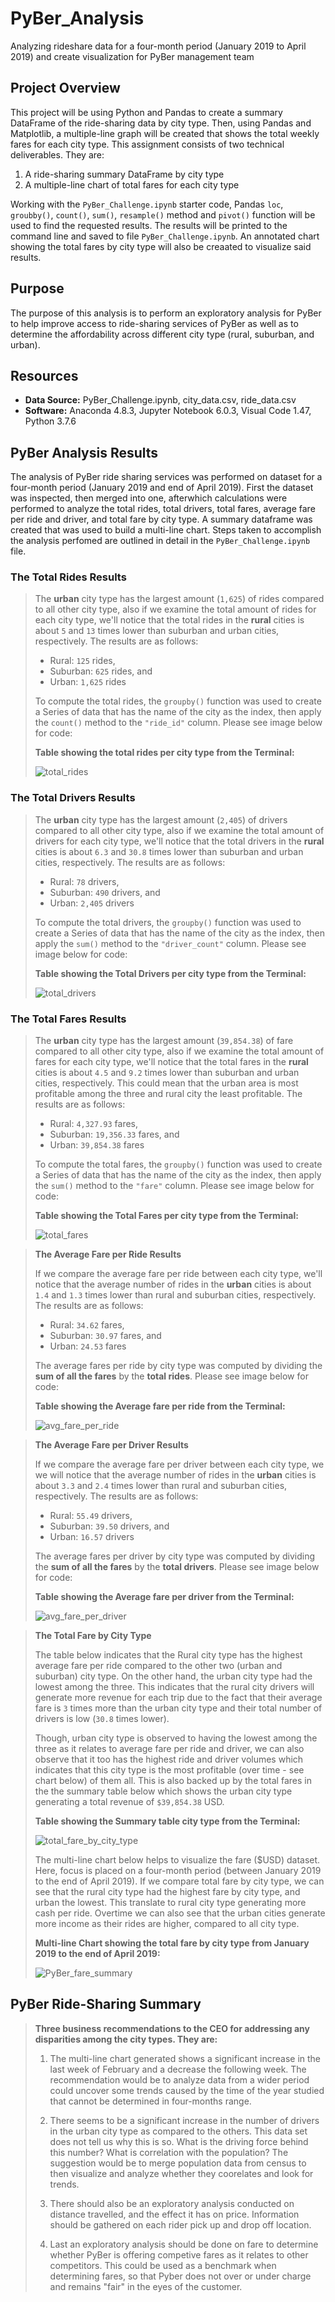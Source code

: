 # PyBer_Analysis
Analyzing rideshare data for a four-month period (January 2019 to April 2019) and create visualization for PyBer management team

## Project Overview
This project will be using Python and Pandas to create a summary DataFrame of the ride-sharing data by city type. Then, using Pandas and Matplotlib, a multiple-line graph will be created that shows the total weekly fares for each city type. This assignment consists of two technical deliverables. They are:

1. A ride-sharing summary DataFrame by city type
2. A multiple-line chart of total fares for each city type

Working with the `PyBer_Challenge.ipynb` starter code, Pandas `loc`, `groubby()`, `count()`, `sum()`, `resample()` method and `pivot()` function will be used to find the requested results. The results will be printed to the command line and saved to file `PyBer_Challenge.ipynb`. An annotated chart showing the total fares by city type will also be creaated to visualize said results.

## Purpose
The purpose of this analysis is to perform an exploratory analysis for PyBer to help improve access to ride-sharing services of PyBer as well as to determine the affordability across different city type (rural, suburban, and urban).

## Resources
- **Data Source:** PyBer_Challenge.ipynb, city_data.csv, ride_data.csv
- **Software:** Anaconda 4.8.3, Jupyter Notebook 6.0.3, Visual Code 1.47, Python 3.7.6

## PyBer Analysis Results
The analysis of PyBer ride sharing services was performed on dataset for a four-month period (January 2019 and end of April 2019). First the dataset was inspected, then merged into one, afterwhich calculations were performed to analyze the total rides, total drivers, total fares, average fare per ride and driver, and total fare by city type. A summary dataframe was created that was used to build a multi-line chart. Steps taken to accomplish the analysis perfomed are outlined in detail in the `PyBer_Challenge.ipynb` file.
>
>
### **The Total Rides Results**
>The **urban** city type has the largest amount (`1,625`) of rides compared to all other city type, also if we examine the total amount of rides for each city type, we'll notice that the total rides in the **rural** cities is about `5` and `13` times lower than suburban and urban cities, respectively. The results are as follows: 
>- Rural: `125` rides, 
>- Suburban: `625` rides, and 
>- Urban:  `1,625` rides
>
>To compute the total rides, the `groupby()` function was used to create a Series of data that has the name of the city as the index, then apply the `count()` method to the `"ride_id"` column. Please see image below for code:
>
>**Table showing the total rides per city type from the Terminal:**
>
>![total_rides](./Resources/total_rides.png)

### **The Total Drivers Results**
>The **urban** city type has the largest amount (`2,405`) of drivers compared to all other city type, also if we examine the total amount of drivers for each city type, we'll notice that the total drivers in the **rural** cities is about `6.3` and `30.8` times lower than suburban and urban cities, respectively. The results are as follows: 
>- Rural: `78` drivers, 
>- Suburban: `490` drivers, and 
>- Urban:  `2,405` drivers
>
>To compute the total drivers, the `groupby()` function was used to create a Series of data that has the name of the city as the index, then apply the `sum()` method to the `"driver_count"` column. Please see image below for code:
>
>**Table showing the Total Drivers per city type from the Terminal:**
>
>![total_drivers](./Resources/total_drivers.png)

### **The Total Fares Results**
>The **urban** city type has the largest amount (`39,854.38`) of fare compared to all other city type, also if we examine the total amount of fares for each city type, we'll notice that the total fares in the **rural** cities is about `4.5` and `9.2` times lower than suburban and urban cities, respectively. This could mean that the urban area is most profitable among the three and rural city the least profitable. The results are as follows: 
>- Rural: `4,327.93` fares, 
>- Suburban: `19,356.33` fares, and 
>- Urban:  `39,854.38` fares
>
>To compute the total fares, the `groupby()` function was used to create a Series of data that has the name of the city as the index, then apply the `sum()` method to the `"fare"` column. Please see image below for code:
>
>**Table showing the Total Fares per city type from the Terminal:**
>
>![total_fares](./Resources/total_fares.png)


>**The Average Fare per Ride Results**
>
>If we compare the average fare per ride between each city type, we'll notice that the average number of rides in the **urban** cities is about `1.4` and `1.3` times lower than rural and suburban cities, respectively. The results are as follows: 
>- Rural: `34.62` fares, 
>- Suburban: `30.97` fares, and 
>- Urban:  `24.53` fares
>
>The average fares per ride by city type was computed by dividing the **sum of all the fares** by the **total rides**. Please see image below for code:
>
>**Table showing the Average fare per ride from the Terminal:**
>
>![avg_fare_per_ride](./Resources/avg_fare_per_ride.png)

>**The Average Fare per Driver Results**
>
>If we compare the average fare per driver between each city type, we we will notice that the average number of rides in the **urban** cities is about `3.3` and `2.4` times lower than rural and suburban cities, respectively. The results are as follows: 
>- Rural: `55.49` drivers, 
>- Suburban: `39.50` drivers, and 
>- Urban:  `16.57` drivers
>
>The average fares per driver by city type was computed by dividing the **sum of all the fares** by the **total drivers**. Please see image below for code:
>
>**Table showing the Average fare per driver from the Terminal:**
>
>![avg_fare_per_driver](./Resources/avg_fare_per_driver.png)

>**The Total Fare by City Type**
>
>The table below indicates that the Rural city type has the highest average fare per ride compared to the other two (urban and suburban) city type. On the other hand, the urban city type had the lowest among the three. This indicates that the rural city drivers will generate more revenue for each trip due to the fact that their average fare is `3` times more than the urban city type and their total number of drivers is low (`30.8` times lower).
>
>Though, urban city type is observed to having the lowest among the three as it relates to average fare per ride and driver, we can also observe that it too has the highest ride and driver volumes which indicates that this city type is the most profitable (over time - see chart below) of them all. This is also backed up by the total fares in the the summary table below which shows the urban city type generating a total revenue of `$39,854.38` USD. 
>
>
>**Table showing the Summary table city type from the Terminal:**
>
>![total_fare_by_city_type](./Resources/total_fare_by_city_type.png)
>
>
>The multi-line chart below helps to visualize the fare ($USD) dataset. Here, focus is placed on a four-month period (between January 2019 to the end of April 2019). If we compare total fare by city type, we can see that the rural city type had the highest fare by city type, and urban the lowest. This translate to rural city type generating more cash per ride. Overtime we can also see that the urban cities generate more income as their rides are higher, compared to all city type.
>
>**Multi-line Chart showing the total fare by city type from January 2019 to the end of April 2019:**
>
>![PyBer_fare_summary](./analysis/PyBer_fare_summary.png)
  
## PyBer Ride-Sharing Summary
>**Three business recommendations to the CEO for addressing any disparities among the city types. They are:**
>
>
>1. The multi-line chart generated shows a significant increase in the last week of February and a decrease the following week. The recommendation would be to analyze data from a wider period could uncover some trends caused by the time of the year studied that cannot be determined in four-months range.
>
>
>2. There seems to be a significant increase in the number of drivers in the urban city type as compared to the others. This data set does not tell us why this is so. What is the driving force behind this number? What is correlation with the population? The suggestion would be to merge population data from census to then visualize and analyze whether they coorelates and look for trends.
>
>
>3. There should also be an exploratory analysis conducted on distance travelled, and the effect it has on price. Information should be gathered on each rider pick up and drop off location.
>
>
>4. Last an exploratory analysis should be done on fare to determine whether PyBer is offering competive fares as it relates to other competitors. This could be used as a benchmark when determining fares, so that Pyber does not over or under charge and remains "fair" in the eyes of the customer.
